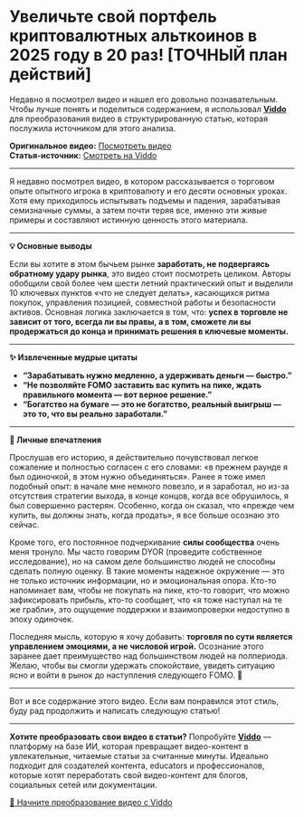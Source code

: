 # Увеличьте свой портфель криптовалютных альткоинов в 2025 году в 20 раз! [ТОЧНЫЙ план действий]

Недавно я посмотрел видео и нашел его довольно познавательным. Чтобы лучше понять и поделиться содержанием, я использовал **[Viddo](https://viddo.pro/)** для преобразования видео в структурированную статью, которая послужила источником для этого анализа.

**Оригинальное видео:** [Посмотреть видео](https://www.youtube.com/watch?v=q2vykOr2zic)  
**Статья-источник:** [Смотреть на Viddo](https://viddo.pro/zh/video-result/67bb32df-bd55-4610-935d-d2d69ee5ea5f)

---

Я недавно посмотрел видео, в котором рассказывается о торговом опыте опытного игрока в криптовалюту и его десяти основных уроках. Хотя ему приходилось испытывать подъемы и падения, зарабатывая семизначные суммы, а затем почти теряя все, именно эти живые примеры и составляют истинную ценность этого материала.

---

**💡 Основные выводы**

Если вы хотите в этом бычьем рынке **заработать, не подвергаясь обратному удару рынка**, это видео стоит посмотреть целиком. Авторы обобщили свой более чем шести летний практический опыт и выделили 10 ключевых пунктов «что не следует делать», касающихся ритма покупок, управления позицией, совместной работы и безопасности активов. Основная логика заключается в том, что: **успех в торговле не зависит от того, всегда ли вы правы, а в том, сможете ли вы продержаться до конца и принимать решения в ключевые моменты.**

---

**✨ Извлеченные мудрые цитаты**

- **“Зарабатывать нужно медленно, а удерживать деньги — быстро.”**
- **“Не позволяйте FOMO заставить вас купить на пике, ждать правильного момента — вот верное решение.”**
- **“Богатство на бумаге — это не богатство, реальный выигрыш — это то, что вы реально заработали.”**

---

**🧠 Личные впечатления**

Прослушав его историю, я действительно почувствовал легкое сожаление и полностью согласен с его словами: «в прежнем раунде я был одиночкой, в этом нужно объединяться». Ранее я тоже имел подобный опыт: в начале мне немного повезло, и я заработал, но из-за отсутствия стратегии выхода, в конце концов, когда все обрушилось, я был совершенно растерян. Особенно, когда он сказал, что «прежде чем купить, вы должны знать, когда продать», я все больше осознаю это сейчас.

Кроме того, его постоянное подчеркивание **силы сообщества** очень меня тронуло. Мы часто говорим DYOR (проведите собственное исследование), но на самом деле большинство людей не способны сделать полную оценку. В такие моменты надежное окружение — это не только источник информации, но и эмоциональная опора. Кто-то напоминает вам, чтобы не покупать на пике, кто-то говорит, что можно зафиксировать прибыль, кто-то сообщает, что «я тоже наступал на те же грабли», это ощущение поддержки и взаимопроверки недоступно в эпоху одиночек.

Последняя мысль, которую я хочу добавить: **торговля по сути является управлением эмоциями, а не числовой игрой.** Осознание этого заранее дает преимущество над большинством людей на полпериода. Желаю, чтобы вы смогли удержать спокойствие, увидеть ситуацию ясно и войти в рынок до наступления следующего FOMO. 💪

---

Вот и все содержание этого видео. Если вам понравился этот стиль, буду рад продолжить и написать следующую статью! 

---

**Хотите преобразовать свои видео в статьи?** Попробуйте **[Viddo](https://viddo.pro/)** — платформу на базе ИИ, которая превращает видео-контент в увлекательные, читаемые статьи за считанные минуты. Идеально подходит для создателей контента, educators и профессионалов, которые хотят переработать свой видео-контент для блогов, социальных сетей или документации.

[🚀 Начните преобразование видео с Viddo](https://viddo.pro/)